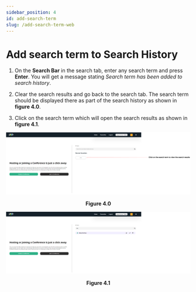 ```yaml
---
sidebar_position: 4
id: add-search-term
slug: /add-search-term-web
---
```


# Add search term to Search History

1. On the **Search Bar** in the search tab, enter any search term and press **Enter**. You will get a message stating *Search term has been added to search history*.

2. Clear the search results and go back to the search tab. The search term should be displayed there as part of the search history as shown in **figure 4.0**.

3. Click on the search term which will open the search results as shown in **figure 4.1**.

![Figure 4.0](/img/search_term_web1.png)
<center><b>Figure 4.0</b></center>

![Figure 4.1](/img/search_term_web2.png)
<center><b>Figure 4.1</b></center>